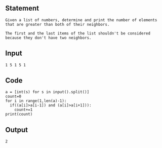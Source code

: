 ## Statement
```
Given a list of numbers, determine and print the number of elements that are greater than both of their neighbors.

The first and the last items of the list shouldn't be considered because they don't have two neighbors.
```
## Input
```
1 5 1 5 1
```	
## Code
```
a = [int(s) for s in input().split()]
count=0
for i in range(1,len(a)-1):
  if((a[i]>a[i-1]) and (a[i]>a[i+1])):
    count+=1
print(count)
```
## Output
```
2
```
